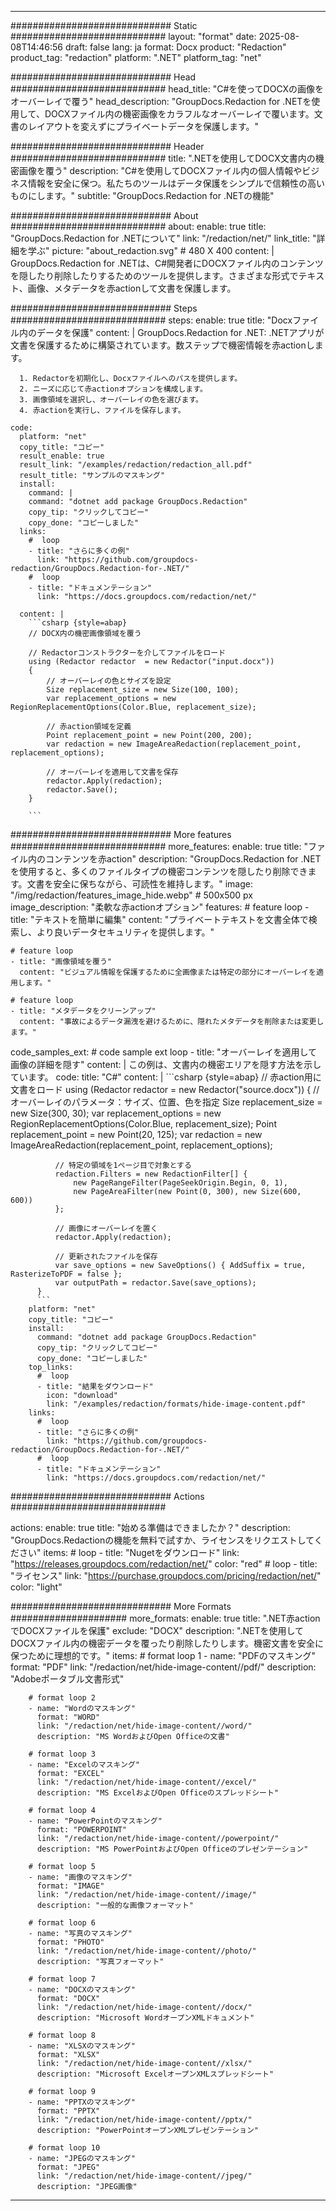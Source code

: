 
---
############################# Static ############################
layout: "format"
date:  2025-08-08T14:46:56
draft: false
lang: ja
format: Docx
product: "Redaction"
product_tag: "redaction"
platform: ".NET"
platform_tag: "net"

############################# Head ############################
head_title: "C#を使ってDOCXの画像をオーバーレイで覆う"
head_description: "GroupDocs.Redaction for .NETを使用して、DOCXファイル内の機密画像をカラフルなオーバーレイで覆います。文書のレイアウトを変えずにプライベートデータを保護します。"

############################# Header ############################
title: ".NETを使用してDOCX文書内の機密画像を覆う" 
description: "C#を使用してDOCXファイル内の個人情報やビジネス情報を安全に保つ。私たちのツールはデータ保護をシンプルで信頼性の高いものにします。"
subtitle: "GroupDocs.Redaction for .NETの機能" 

############################# About ############################
about:
    enable: true
    title: "GroupDocs.Redaction for .NETについて"
    link: "/redaction/net/"
    link_title: "詳細を学ぶ"
    picture: "about_redaction.svg" # 480 X 400
    content: |
       GroupDocs.Redaction for .NETは、C#開発者にDOCXファイル内のコンテンツを隠したり削除したりするためのツールを提供します。さまざまな形式でテキスト、画像、メタデータを赤actionして文書を保護します。

############################# Steps ############################
steps:
    enable: true
    title: "Docxファイル内のデータを保護"
    content: |
      GroupDocs.Redaction for .NET: .NETアプリが文書を保護するために構築されています。数ステップで機密情報を赤actionします。
      
      1. Redactorを初期化し、Docxファイルへのパスを提供します。
      2. ニーズに応じて赤actionオプションを構成します。
      3. 画像領域を選択し、オーバーレイの色を選びます。
      4. 赤actionを実行し、ファイルを保存します。
   
    code:
      platform: "net"
      copy_title: "コピー"
      result_enable: true
      result_link: "/examples/redaction/redaction_all.pdf"
      result_title: "サンプルのマスキング"
      install:
        command: |
        command: "dotnet add package GroupDocs.Redaction"
        copy_tip: "クリックしてコピー"
        copy_done: "コピーしました"
      links:
        #  loop
        - title: "さらに多くの例"
          link: "https://github.com/groupdocs-redaction/GroupDocs.Redaction-for-.NET/"
        #  loop
        - title: "ドキュメンテーション"
          link: "https://docs.groupdocs.com/redaction/net/"
          
      content: |
        ```csharp {style=abap}
        // DOCX内の機密画像領域を覆う

        // Redactorコンストラクターを介してファイルをロード
        using (Redactor redactor  = new Redactor("input.docx"))
        {
            // オーバーレイの色とサイズを設定
            Size replacement_size = new Size(100, 100);
            var replacement_options = new RegionReplacementOptions(Color.Blue, replacement_size);

            // 赤action領域を定義
            Point replacement_point = new Point(200, 200);
            var redaction = new ImageAreaRedaction(replacement_point, replacement_options);
            
            // オーバーレイを適用して文書を保存
            redactor.Apply(redaction);
            redactor.Save();
        }
        
        ```            


############################# More features ############################
more_features:
  enable: true
  title: "ファイル内のコンテンツを赤action"
  description: "GroupDocs.Redaction for .NETを使用すると、多くのファイルタイプの機密コンテンツを隠したり削除できます。文書を安全に保ちながら、可読性を維持します。"
  image: "/img/redaction/features_image_hide.webp" # 500x500 px
  image_description: "柔軟な赤actionオプション"
  features:
    # feature loop
    - title: "テキストを簡単に編集"
      content: "プライベートテキストを文書全体で検索し、より良いデータセキュリティを提供します。"

    # feature loop
    - title: "画像領域を覆う"
      content: "ビジュアル情報を保護するために全画像または特定の部分にオーバーレイを適用します。"

    # feature loop
    - title: "メタデータをクリーンアップ"
      content: "事故によるデータ漏洩を避けるために、隠れたメタデータを削除または変更します。"
      
  code_samples_ext:
    # code sample ext loop
    - title: "オーバーレイを適用して画像の詳細を隠す"
      content: |
        この例は、文書内の機密エリアを隠す方法を示しています。
      code:
        title: "C#"
        content: |
          ```csharp {style=abap}
          //  赤action用に文書をロード
          using (Redactor redactor  = new Redactor("source.docx"))
          {
              // オーバーレイのパラメータ：サイズ、位置、色を指定
              Size replacement_size = new Size(300, 30);
              var replacement_options = new RegionReplacementOptions(Color.Blue, replacement_size);
              Point replacement_point = new Point(20, 125);
              var redaction = new ImageAreaRedaction(replacement_point, replacement_options);
 
              // 特定の領域を1ページ目で対象とする
              redaction.Filters = new RedactionFilter[] {
                  new PageRangeFilter(PageSeekOrigin.Begin, 0, 1),
                  new PageAreaFilter(new Point(0, 300), new Size(600, 600))
              };

              // 画像にオーバーレイを置く
              redactor.Apply(redaction);

              // 更新されたファイルを保存
              var save_options = new SaveOptions() { AddSuffix = true, RasterizeToPDF = false };
              var outputPath = redactor.Save(save_options);
          }
          ```
        platform: "net"
        copy_title: "コピー"
        install:
          command: "dotnet add package GroupDocs.Redaction"
          copy_tip: "クリックしてコピー"
          copy_done: "コピーしました"
        top_links:
          #  loop
          - title: "結果をダウンロード"
            icon: "download"
            link: "/examples/redaction/formats/hide-image-content.pdf"
        links:
          #  loop
          - title: "さらに多くの例"
            link: "https://github.com/groupdocs-redaction/GroupDocs.Redaction-for-.NET/"
          #  loop
          - title: "ドキュメンテーション"
            link: "https://docs.groupdocs.com/redaction/net/"


############################# Actions ############################

actions:
  enable: true
  title: "始める準備はできましたか？"
  description: "GroupDocs.Redactionの機能を無料で試すか、ライセンスをリクエストしてください"
  items:
    #  loop
    - title: "Nugetをダウンロード"
      link: "https://releases.groupdocs.com/redaction/net/"
      color: "red"
        #  loop
    - title: "ライセンス"
      link: "https://purchase.groupdocs.com/pricing/redaction/net/"
      color: "light"


############################# More Formats #####################
more_formats:
    enable: true
    title: ".NET赤actionでDOCXファイルを保護"
    exclude: "DOCX"
    description: ".NETを使用してDOCXファイル内の機密データを覆ったり削除したりします。機密文書を安全に保つために理想的です。"
    items: 
        # format loop 1
        - name: "PDFのマスキング"
          format: "PDF"
          link: "/redaction/net/hide-image-content//pdf/"
          description: "Adobeポータブル文書形式"

        # format loop 2
        - name: "Wordのマスキング"
          format: "WORD"
          link: "/redaction/net/hide-image-content//word/"
          description: "MS WordおよびOpen Officeの文書"
          
        # format loop 3
        - name: "Excelのマスキング"
          format: "EXCEL"
          link: "/redaction/net/hide-image-content//excel/"
          description: "MS ExcelおよびOpen Officeのスプレッドシート"

        # format loop 4
        - name: "PowerPointのマスキング"
          format: "POWERPOINT"
          link: "/redaction/net/hide-image-content//powerpoint/"
          description: "MS PowerPointおよびOpen Officeのプレゼンテーション"

        # format loop 5
        - name: "画像のマスキング"
          format: "IMAGE"
          link: "/redaction/net/hide-image-content//image/"
          description: "一般的な画像フォーマット"

        # format loop 6
        - name: "写真のマスキング"
          format: "PHOTO"
          link: "/redaction/net/hide-image-content//photo/"
          description: "写真フォーマット"

        # format loop 7
        - name: "DOCXのマスキング"
          format: "DOCX"
          link: "/redaction/net/hide-image-content//docx/"
          description: "Microsoft WordオープンXMLドキュメント"
          
        # format loop 8
        - name: "XLSXのマスキング"
          format: "XLSX"
          link: "/redaction/net/hide-image-content//xlsx/"
          description: "Microsoft ExcelオープンXMLスプレッドシート"
          
        # format loop 9
        - name: "PPTXのマスキング"
          format: "PPTX"
          link: "/redaction/net/hide-image-content//pptx/"
          description: "PowerPointオープンXMLプレゼンテーション"

        # format loop 10
        - name: "JPEGのマスキング"
          format: "JPEG"
          link: "/redaction/net/hide-image-content//jpeg/"
          description: "JPEG画像"


---
